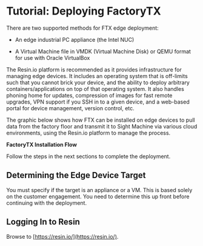 # Tutorial: Deploying FactoryTX

There are two supported methods for FTX edge deployment:

* An edge industrial PC appliance \(the Intel NUC\)

* A Virtual Machine file in VMDK \(Virtual Machine Disk\) or QEMU format for use with Oracle VirtualBox

The Resin.io platform is recommended as it provides infrastructure for managing edge devices. It includes an operating system that is off-limits such that you cannot brick your device, and the ability to deploy arbitrary containers/applications on top of that operating system. It also handles phoning home for updates, compression of images for fast remote upgrades, VPN support if you SSH in to a given device, and a web-based portal for device management, version control, etc.

The graphic below shows how FTX can be installed on edge devices to pull data from the factory floor and transmit it to Sight Machine via various cloud environments, using the Resin.io platform to manage the process.

**FactoryTX Installation Flow**



Follow the steps in the next sections to complete the deployment.

## Determining the Edge Device Target

You must specify if the target is an appliance or a VM. This is based solely on the customer engagement. You need to determine this up front before continuing with the deployment.

## Logging In to Resin

Browse to [https://resin.io/](https://resin.io/).

